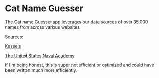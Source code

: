 # Cat Name Guesser

The Cat name Guesser app leverages our data sources of over 35,000 names from across various websites.

Sources:

[Kessels](https://www.kessels.com/CatNames/)

[The United States Naval Academy](https://www.usna.edu/Users/cs/roche/courses/s15si335/proj1/files.php%3Ff=names.txt.html)

If I'm being  honest, this is super not efficient or optimized and could have been written much more efficiently. 
